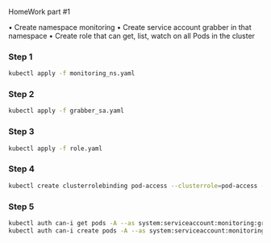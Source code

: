 HomeWork part #1

• Create namespace monitoring
• Create service account grabber in that namespace
• Create role that can get, list, watch on all Pods in the cluster


### Step 1
```bash
kubectl apply -f monitoring_ns.yaml
```
### Step 2
```bash
kubectl apply -f grabber_sa.yaml
```
### Step 3
```bash
kubectl apply -f role.yaml
```
### Step 4
```bash
kubectl create clusterrolebinding pod-access --clusterrole=pod-access --serviceaccount=monitoring:grabber
```
### Step 5
```bash
kubectl auth can-i get pods -A --as system:serviceaccount:monitoring:grabber
kubectl auth can-i create pods -A --as system:serviceaccount:monitoring:grabber
```

